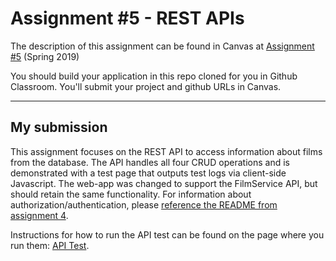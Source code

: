 # Assignment #5 - REST APIs

The description of this assignment can be found in Canvas at [Assignment #5](https://canvas.harvard.edu/courses/54354/assignments/249114) (Spring 2019)

You should build your application in this repo cloned for you in Github Classroom. You'll submit your project and github URLs in Canvas.


---

## My submission

This assignment focuses on the REST API to access information about films from the database. The API handles all four CRUD operations and is demonstrated with a test page that outputs test logs via client-side Javascript. The web-app was changed to support the FilmService API, but should retain the same functionality. For information about authorization/authentication, please [reference the README from assignment 4](https://github.com/HarvardDCENode/assignment-4-reelmatt/blob/master/readme.md).

Instructions for how to run the API test can be found on the page where you run them:
[API Test](http://167.99.149.212:8080/api-test.html).